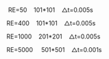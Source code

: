 ​
RE=50    101*101    △t=0.005s





RE=400    101*101    △t=0.005s





RE=1000    201*201    △t=0.005s





RE=5000     501*501    △t=0.001s





​

